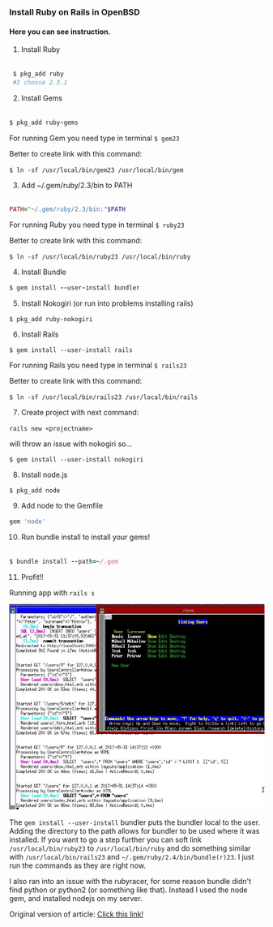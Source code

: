 ###  Install Ruby on Rails in OpenBSD
####  Here you can see instruction.

1. Install Ruby

```ruby

 $ pkg_add ruby
 #I choose 2.3.1
```
2. Install Gems

```ruby

$ pkg_add ruby-gems
```
For running Gem you need type in terminal  ` $ gem23 `

Better to create link with this command:

`$ ln -sf /usr/local/bin/gem23 /usr/local/bin/gem`

3. Add ~/.gem/ruby/2.3/bin to PATH

```ruby

PATH="~/.gem/ruby/2.3/bin:"$PATH

```
For running Ruby you need type in terminal  ` $ ruby23 `


Better to create link with this command:

`$ ln -sf /usr/local/bin/ruby23 /usr/local/bin/ruby`


4. Install Bundle

```ruby
$ gem install --user-install bundler
```

5. Install Nokogiri (or run into problems installing rails)

```
$ pkg_add ruby-nokogiri
```

6. Install Rails

```
$ gem install --user-install rails

```
For running Rails you need type in terminal  ` $ rails23 `


Better to create link with this command:

`$ ln -sf /usr/local/bin/rails23 /usr/local/bin/rails`


7. Create project with next command:

```rails new <projectname> ```

  will throw an issue with nokogiri so...

  ```
  $ gem install --user-install nokogiri

  ```
8. Install node.js

```
$ pkg_add node

```

9. Add node to the Gemfile

```ruby
gem 'node'

```

10. Run bundle install to install your gems!

```ruby

$ bundle install --path=~/.gem

```

11. Profit!!

Running app with `rails s`


![alt text](image.jpg "Image")


The `gem install --user-install` bundler puts the bundler local to the user. Adding the directory to the path allows for bundler to be used where it was installed. If you want to go a step further you can soft link `/usr/local/bin/ruby23` to `/usr/local/bin/ruby`
 and do something similar with `/usr/local/bin/rails23` and `~/.gem/ruby/2.4/bin/bundle(r)23`. I just run the commands as they are right now.

I also ran into an issue with the rubyracer, for some reason bundle didn't find python or python2 (or something like that). Instead I used the node gem, and installed nodejs on my server.

Original version of article:
[Click this link!]( https://gist.github.com/desnudopenguino/cc4e675f931bcf5a83dac8596f9e84e7
)
